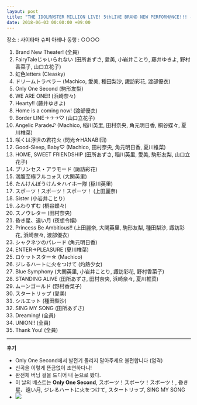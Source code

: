 ```yaml
---
layout: post
title: "THE IDOLM@STER MILLION LIVE! 5thLIVE BRAND NEW PERFORM@NCE!!! - DAY 2"
date: 2018-06-03 00:00:00 +09:00
---
```


장소 : 사이타마 슈퍼 아레나
동행 : ○○○○

01. Brand New Theater! (全員)
02. FairyTaleじゃいられない (田所あずさ, 愛美, 小岩井ことり, 藤井ゆきよ, 野村香菜子, 山口立花子)
03. 虹色letters (Cleasky)
04. ドリームトラベラー (Machico, 愛美, 種田梨沙, 諏訪彩花, 渡部優衣)
05. Only One Second (駒形友梨)
06. WE ARE ONE!! (浜崎奈々)
07. Hearty!! (藤井ゆきよ)
08. Home is a coming now! (渡部優衣)
09. Border LINE→→→♡ (山口立花子)
10. Angelic Parade♪ (Machico, 稲川英里, 田村奈央, 角元明日香, 桐谷蝶々, 夏川椎菜)
11. 咲くは浮世の君花火 (閃光☆HANABI団)
12. Good-Sleep, Baby♡ (Machico, 田村奈央, 角元明日香, 夏川椎菜)
13. HOME, SWEET FRIENDSHIP (田所あずさ, 稲川英里, 愛美, 駒形友梨, 山口立花子)
14. プリンセス・アラモード (諏訪彩花)
15. 満腹至極フルコォス (大関英里)
16. たんけんぼうけん☆ハイホー隊 (稲川英里)
17. スポーツ！スポーツ！スポーツ！ (上田麗奈)
18. Sister (小岩井ことり)
19. ふわりずむ (桐谷蝶々)
20. スノウレター (田村奈央)
21. 昏き星、遠い月 (夜想令嬢)
22. Princess Be Ambitious!! (上田麗奈, 大関英里, 駒形友梨, 種田梨沙, 諏訪彩花, 浜崎奈々, 渡部優衣)
23. シャクネツのパレード (角元明日香)
24. ENTER→PLEASURE (夏川椎菜)
25. ロケットスター☆ (Machico)
26. ジレるハートに火をつけて (灼熱少女)
27. Blue Symphony (大関英里, 小岩井ことり, 諏訪彩花, 野村香菜子)
28. STANDING ALIVE (田所あずさ, 田村奈央, 浜崎奈々, 夏川椎菜)
29. ムーンゴールド (野村香菜子)
30. スタートリップ (愛美)
31. シルエット (種田梨沙)
32. SING MY SONG (田所あずさ)
33. Dreaming! (全員)
34. UNION!! (全員)
35. Thank You! (全員)

---

**후기**

* Only One Second에서 발전기 돌리지 말아주세요 불편합니다 (엄격)
* 신곡을 이렇게 뜬금없이 초연하다니!
* 완전체 버닝 걸을 드디어 내 눈으로 봤다.
* 이 날의 베스트는 **Only One Second**, スポーツ！スポーツ！スポーツ！, 昏き星、遠い月, ジレるハートに火をつけて, スタートリップ, SING MY SONG
* ![](https://upup.host/Al9WOpG.png)
